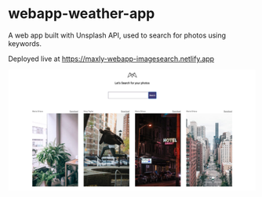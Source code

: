 # webapp-weather-app

A web app built with Unsplash API, used to search for photos using keywords.

Deployed live at https://maxly-webapp-imagesearch.netlify.app

![](SitePreview.jpg)